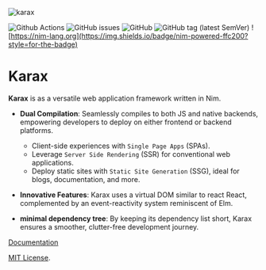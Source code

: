 ![karax](https://user-images.githubusercontent.com/22755228/117183486-482b2a00-ade0-11eb-88e6-d8eeb28951ca.png)

![Github Actions](https://img.shields.io/github/actions/workflow/status/karaxnim/karax/ci.yml?branch=master&style=for-the-badge) ![GitHub issues](https://img.shields.io/github/issues-raw/karaxnim/karax?style=for-the-badge) ![GitHub](https://img.shields.io/github/license/karaxnim/karax?style=for-the-badge) ![GitHub tag (latest SemVer)](https://img.shields.io/github/v/tag/karaxnim/karax?sort=semver&style=for-the-badge) ![https://nim-lang.org](https://img.shields.io/badge/nim-powered-ffc200?style=for-the-badge)
 
# Karax

**Karax** is as a versatile web application framework written in Nim.

- **Dual Compilation**: Seamlessly compiles to both JS and native backends, empowering developers to deploy on either frontend or backend platforms.
  - Client-side experiences with `Single Page Apps` (SPAs).
  - Leverage `Server Side Rendering` (SSR) for conventional web applications.
  - Deploy static sites with `Static Site Generation` (SSG), ideal for blogs, documentation, and more.

- **Innovative Features**: Karax uses a virtual DOM similar to react React, complemented by an event-reactivity system reminiscent of Elm.
- **minimal dependency tree**: By keeping its dependency list short, Karax ensures a smoother, clutter-free development journey.

[Documentation](https://karaxnim.github.io/karax/dist/)

[MIT License](https://github.com/karaxnim/karax/blob/master/LICENSE.txt).
